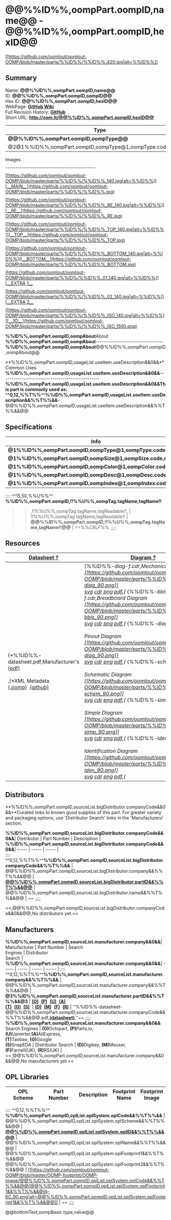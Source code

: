 
@@%%ID%%,oompPart.oompID,name@@ - @@%%ID%%,oompPart.oompID,hexID@@  
=============================
$$%%ID%%.jpg$$[[https://github.com/oomlout/oomlout-OOMP/blob/master/parts/%%ID%%/%%ID%%_420.jpg|alt=%%ID%%]]  

Summary  
---------------------------------
Name: __@@%%ID%%,oompPart.oompID,name@@__  
ID: __@@%%ID%%,oompPart.oompID,oompID@@__   
Hex ID: __@@%%ID%%,oompPart.oompID,hexID@@__   
WebPage: __[GitHub Wiki](https://github.com/oomlout/oomlout-OOMP/wiki/%%ID%%)__  
Full Revision History: __[GitHub](https://github.com/oomlout/oomlout-OOMP/tree/master/parts/%%ID%%)__   
Short URL: __http://oom.lt/@@%%ID%%,oompPart.oompID,hexID@@__   

| Type   | Size   | Color   | Description   | Index   |    
| ----- | ------   | ------   | -----   | ----   |    
| __@@%%ID%%,oompPart.oompID,oompType@@__   					| __@@%%ID%%,oompPart.oompID,oompSize@@__   					| __@@%%ID%%,oompPart.oompID,oompColor@@__    						| __@@%%ID%%,oompPart.oompID,oompDesc@@__    					| __@@%%ID%%,oompPart.oompID,oompIndex@@__ |    
| @2@1%%ID%%,oompPart.oompID,oompType@1,oompType.code,name@2		| @2@1%%ID%%,oompPart.oompID,oompSize@1,oompSize.code,name@2	| @2@1%%ID%%,oompPart.oompID,oompColor@1,oompColor.code,name@2		| @2@1%%ID%%,oompPart.oompID,oompDesc@1,oompDesc.code,name@2	| @2@1%%ID%%,oompPart.oompID,oompIndex@1,oompIndex.code,name@2	|    


$$%%ID%%.jpg$$Images
$$%%ID%%.jpg$$--------------------------------------------  
$$%%ID%%.jpg$$[[https://github.com/oomlout/oomlout-OOMP/blob/master/parts/%%ID%%/%%ID%%_140.jpg|alt=%%ID%%]][__MAIN__](https://github.com/oomlout/oomlout-OOMP/blob/master/parts/%%ID%%/%%ID%%.jpg)
$$%%ID%%_RE.jpg$$[[https://github.com/oomlout/oomlout-OOMP/blob/master/parts/%%ID%%/%%ID%%_RE_140.jpg|alt=%%ID%%]][__RE__](https://github.com/oomlout/oomlout-OOMP/blob/master/parts/%%ID%%/%%ID%%_RE.jpg)
$$%%ID%%_TOP.jpg$$[[https://github.com/oomlout/oomlout-OOMP/blob/master/parts/%%ID%%/%%ID%%_TOP_140.jpg|alt=%%ID%%]][__TOP__](https://github.com/oomlout/oomlout-OOMP/blob/master/parts/%%ID%%/%%ID%%_TOP.jpg)
$$%%ID%%_BOTTOM.jpg$$[[https://github.com/oomlout/oomlout-OOMP/blob/master/parts/%%ID%%/%%ID%%_BOTTOM_140.jpg|alt=%%ID%%]][__BOTTOM__](https://github.com/oomlout/oomlout-OOMP/blob/master/parts/%%ID%%/%%ID%%_BOTTOM.jpg)
$$%%ID%%_01.jpg$$[[https://github.com/oomlout/oomlout-OOMP/blob/master/parts/%%ID%/%%ID%%_01_140.jpg|alt=%%ID%%]][__EXTRA 1__](https://github.com/oomlout/oomlout-OOMP/blob/master/parts/%%ID%%/%%ID%%_01.jpg)
$$%%ID%%_02.jpg$$[[https://github.com/oomlout/oomlout-OOMP/blob/master/parts/%%ID%%/%%ID%%_02_140.jpg|alt=%%ID%%]][__EXTRA 2__](https://github.com/oomlout/oomlout-OOMP/blob/master/parts/%%ID%%/%%ID%%_02.jpg)
$$%%ID%%_ISO.jpg$$[[https://github.com/oomlout/oomlout-OOMP/blob/master/parts/%%ID%%/%%ID%%_ISO_140.jpg|alt=%%ID%%]][__3D__](https://github.com/oomlout/oomlout-OOMP/blob/master/parts/%%ID%%/%%ID%%_ISO_1500.png)


**%%ID%%,oompPart.oompID,oompAbout**About     
**%%ID%%,oompPart.oompID,oompAbout**---------------------------------  
**%%ID%%,oompPart.oompID,oompAbout**@@%%ID%%,oompPart.oompID,oompAbout@@     


**%%ID%%,oompPart.oompID,usageList.useItem.useDescription&&0&&**Common Uses   
**%%ID%%,oompPart.oompID,usageList.useItem.useDescription&&0&&**------------------------------------------------
**%%ID%%,oompPart.oompID,usageList.useItem.useDescription&&0&&**This part is commonly used as:
^^0,12,%%T%%^^**%%ID%%,oompPart.oompID,usageList.useItem.useDescription&&%%T%%&&**- @@%%ID%%,oompPart.oompID,usageList.useItem.useDescription&&%%T%%&&@@  


Specifications      
---------------------------------    
| Info | Value |    
| ----- | ----- |    
**@1%%ID%%,oompPart.oompID,oompType@1,oompType.code,name**| @@oompType,oompTag.tagName,tagReadable@@ | __@@@1%%ID%%,oompPart.oompID,oompType@1,oompType.code,name@@__ |  
**@1%%ID%%,oompPart.oompID,oompSize@1,oompSize.code,name**| @@oompSize,oompTag.tagName,tagReadable@@ | __@@@1%%ID%%,oompPart.oompID,oompSize@1,oompSize.code,name@@__ |
**@1%%ID%%,oompPart.oompID,oompColor@1,oompColor.code,name**| @@oompColor,oompTag.tagName,tagReadable@@ | __@@@1%%ID%%,oompPart.oompID,oompColor@1,oompColor.code,name@@__ |
**@1%%ID%%,oompPart.oompID,oompDesc@1,oompDesc.code,name**| @@oompDesc,oompTag.tagName,tagReadable@@ | __@@@1%%ID%%,oompPart.oompID,oompDesc@1,oompDesc.code,name@@__ |
**@1%%ID%%,oompPart.oompID,oompIndex@1,oompIndex.code,name**| @@oompIndex,oompTag.tagName,tagReadable@@ | __@@@1%%ID%%,oompPart.oompID,oompIndex@1,oompIndex.code,name@@__ |
::::
^^15,50,%%U%%^^
**%%ID%%,oompPart.oompID,!!%%U%%,oompTag.tagName,tagName!!**
>>,!!%%U%%,oompTag.tagName,tagReadable!!,
 | !!%%U%%,oompTag.tagName,tagReadable!! | __@@%%ID%%,oompPart.oompID,!!%%U%%,oompTag.tagName,tagName!!@@__ | >>%%CRLF%%
;;;;    


Resources
-------------------------------------  
| [Datasheet ?](https://github.com/oomlout/oomlout-OOMP/wiki/resources#basic---) |  [Diagram ?](https://github.com/oomlout/oomlout-OOMP/wiki/resources#diagram) | [3D ?](https://github.com/oomlout/oomlout-OOMP/wiki/resources#3d) | [Labels](https://github.com/oomlout/oomlout-OOMP/wiki/resources#label)|   
| ----- | ----- | ----- | ----- |   
| (*%%ID%%-datasheet.pdf,Manufacturer's<br>[(pdf)](https://github.com/oomlout/oomlout-OOMP/raw/master/parts/%%ID%%/%%ID%%-datasheet.pdf)<br /><br />,(*XML Metadata<br />[(.oomp)](https://raw.githubusercontent.com/oomlout/oomlout-OOMP/master/parts/%%ID%%/%%ID%%.oomp)&nbsp;&nbsp;[(github)](https://github.com/oomlout/oomlout-OOMP/tree/master/parts/%%ID%%/%%ID%%.oomp) | (*%%ID%%-diag-f.cdr,Mechanical Diagram<br /> [[https://github.com/oomlout/oomlout-OOMP/blob/master/parts/%%ID%%/%%ID%%-diag_90.png]]   <br>[svg](https://github.com/oomlout/oomlout-OOMP/raw/master/parts/%%ID%%/%%ID%%-diag.svg)&nbsp;[cdr](https://github.com/oomlout/oomlout-OOMP/raw/master/parts/%%ID%%/%%ID%%-diag.cdr) [png](https://github.com/oomlout/oomlout-OOMP/raw/master/parts/%%ID%%/%%ID%%-diag_1500.png)&nbsp;[pdf](https://github.com/oomlout/oomlout-OOMP/raw/master/parts/%%ID%%/%%ID%%-diag.pdf),(* (*%%ID%%-bbls-f.cdr,Breadboard Diagram<br /> [[https://github.com/oomlout/oomlout-OOMP/blob/master/parts/%%ID%%/%%ID%%-bbls_90.png]]   <br>[svg](https://github.com/oomlout/oomlout-OOMP/raw/master/parts/%%ID%%/%%ID%%-bbls.svg)&nbsp;[cdr](https://github.com/oomlout/oomlout-OOMP/raw/master/parts/%%ID%%/%%ID%%-bbls.cdr) [png](https://github.com/oomlout/oomlout-OOMP/raw/master/parts/%%ID%%/%%ID%%-bbls_1500.png)&nbsp;[pdf](https://github.com/oomlout/oomlout-OOMP/raw/master/parts/%%ID%%/%%ID%%-bbls.pdf),(* (*%%ID%%-diag.cdr,<br><br>Pinout Diagram<br>[[https://github.com/oomlout/oomlout-OOMP/blob/master/parts/%%ID%%/%%ID%%-diag_90.png]]<br>[svg](https://github.com/oomlout/oomlout-OOMP/raw/master/parts/%%ID%%/%%ID%%-diag.svg)&nbsp;[cdr](https://github.com/oomlout/oomlout-OOMP/raw/master/parts/%%ID%%/%%ID%%-diag.cdr) [png](https://github.com/oomlout/oomlout-OOMP/raw/master/parts/%%ID%%/%%ID%%-diag_1500.png)&nbsp;[pdf](https://github.com/oomlout/oomlout-OOMP/raw/master/parts/%%ID%%/%%ID%%-diag.pdf),(* (*%%ID%%-schem.cdr,<br><br>Schematic Diagram<br>[[https://github.com/oomlout/oomlout-OOMP/blob/master/parts/%%ID%%/%%ID%%-schem_90.png]]<br>[svg](https://github.com/oomlout/oomlout-OOMP/raw/master/parts/%%ID%%/%%ID%%-schem.svg)&nbsp;[cdr](https://github.com/oomlout/oomlout-OOMP/raw/master/parts/%%ID%%/%%ID%%-schem.cdr) [png](https://github.com/oomlout/oomlout-OOMP/raw/master/parts/%%ID%%/%%ID%%-schem_1500.png)&nbsp;[pdf](https://github.com/oomlout/oomlout-OOMP/raw/master/parts/%%ID%%/%%ID%%-schem.pdf),(* (*%%ID%%-simp-f.cdr,<br><br>Simple Diagram<br>[[https://github.com/oomlout/oomlout-OOMP/blob/master/parts/%%ID%%/%%ID%%-simp_90.png]]<br>[svg](https://raw.githubusercontent.com/oomlout/oomlout-OOMP/master/parts/%%ID%%/%%ID%%-simp.svg)&nbsp;[cdr](https://raw.githubusercontent.com/oomlout/oomlout-OOMP/master/parts/%%ID%%/%%ID%%-simp.cdr) [png](https://raw.githubusercontent.com/oomlout/oomlout-OOMP/master/parts/%%ID%%/%%ID%%-simp_1500.png)&nbsp;[pdf](https://raw.githubusercontent.com/oomlout/oomlout-OOMP/master/parts/%%ID%%/%%ID%%-simp.pdf),(* (*%%ID%%-iden-f.cdr,&nbsp; <br><br>Identification Diagram<br>[[https://github.com/oomlout/oomlout-OOMP/blob/master/parts/%%ID%%/%%ID%%-iden_90.png]]<br>[svg](https://raw.githubusercontent.com/oomlout/oomlout-OOMP/master/parts/%%ID%%/%%ID%%-iden.svg)&nbsp;[cdr](https://raw.githubusercontent.com/oomlout/oomlout-OOMP/master/parts/%%ID%%/%%ID%%-iden.cdr) [png](https://raw.githubusercontent.com/oomlout/oomlout-OOMP/master/parts/%%ID%%/%%ID%%-iden_1500.png)&nbsp;[pdf](https://raw.githubusercontent.com/oomlout/oomlout-OOMP/master/parts/%%ID%%/%%ID%%-iden.pdf),(*  | (*%%ID%%-3d.FCSTd,3D Model<br>[[https://github.com/oomlout/oomlout-OOMP/blob/master/parts/%%ID%%/%%ID%%-3d_90.png]]<br>[FCSTd](https://raw.githubusercontent.com/oomlout/oomlout-OOMP/master/parts/%%ID%%/%%ID%%.FCSTd)&nbsp;[png](https://raw.githubusercontent.com/oomlout/oomlout-OOMP/master/parts/%%ID%%/%%ID%%-3d_1500.png),(*  | Specifications<br/>[pdf](https://github.com/oomlout/oomlout-OOMP/raw/master/parts/%%ID%%/%%ID%%-label-spec.pdf)&nbsp;[svg](https://github.com/oomlout/oomlout-OOMP/raw/master/parts/%%ID%%/%%ID%%-label-spec.svg)<br /><br />Retail<br />[pdf](https://github.com/oomlout/oomlout-OOMP/raw/master/parts/%%ID%%/%%ID%%-label-front.pdf)&nbsp;[svg](https://github.com/oomlout/oomlout-OOMP/raw/master/parts/%%ID%%/%%ID%%-label-front.svg)<br /><br />Inventory<br />[pdf](https://github.com/oomlout/oomlout-OOMP/raw/master/parts/%%ID%%/%%ID%%-label-inventory.pdf)&nbsp;[svg](https://github.com/oomlout/oomlout-OOMP/raw/master/parts/%%ID%%/%%ID%%-label-inventory.svg)<br /><br />SMD Box (18x18 mm)<br />[pdf](https://github.com/oomlout/oomlout-OOMP/raw/master/parts/%%ID%%/%%ID%%-label-smdBox.pdf)&nbsp;[svg](https://github.com/oomlout/oomlout-OOMP/raw/master/parts/%%ID%%/%%ID%%-label-smdBox.svg) |

Distributors    
-------------------------------------------------    
**%%ID%%,oompPart.oompID,sourceList.bigDistributor.companyCode&&0&&**Curated links to known good supplies of this part. For greater variety and packaging options, use 'Distributor Search' links in the 'Manufacturers' section. 

   
**%%ID%%,oompPart.oompID,sourceList.bigDistributor.companyCode&&0&&**| Distributor | Part Number | Description |   
**%%ID%%,oompPart.oompID,sourceList.bigDistributor.companyCode&&0&&**| ----- | ----- | ----- |    
::::
^^0,12,%%T%%^^**%%ID%%,oompPart.oompID,sourceList.bigDistributor.companyCode&&%%T%%&&**
| @@%%ID%%,oompPart.oompID,sourceList.bigDistributor.company&&%%T%%&&@@ | __[@@%%ID%%,oompPart.oompID,sourceList.bigDistributor.partID&&%%T%%&&@@](@@%%ID%%,oompPart.oompID,sourceList.bigDistributor.link&&%%T%%&&@@)__ | @@%%ID%%,oompPart.oompID,sourceList.bigDistributor.name&&%%T%%&&@@ | ~~
;;;;

<<,@@%%ID%%,oompPart.oompID,sourceList.bigDistributor.companyCode&&0&&@@,No distributors yet.<<

Manufacturers    
--------------------------------------------    

**%%ID%%,oompPart.oompID,sourceList.manufacturer.company&&0&&**| Manufacturer | Part Number | Search <br /> Engines | Distributor<br /> Search | 
**%%ID%%,oompPart.oompID,sourceList.manufacturer.company&&0&&**| ----- | ----- | ----- | ----- | 
::::
^^0,12,%%T%%^^**%%ID%%,oompPart.oompID,sourceList.manufacturer.company&&%%T%%&&**
| @@%%ID%%,oompPart.oompID,sourceList.manufacturer.company&&%%T%%&&@@ |  __@3%%ID%%,oompPart.oompID,sourceList.manufacturer.partID&&%%T%%&&@3__ | __[(O)](https://octopart.com/search?q=@3%%ID%%,oompPart.oompID,sourceList.manufacturer.partID&&%%T%%&&@3%22)__&nbsp; 
__[(P)](http://parts.io/search/term-@@%%ID%%,oompPart.oompID,sourceList.manufacturer.company&&%%T%%&&@@%20@3%%ID%%,oompPart.oompID,sourceList.manufacturer.partID&&%%T%%&&@3)__&nbsp; 
__[(U)](http://upverter.com/search/?q=@3%%ID%%,oompPart.oompID,sourceList.manufacturer.partID&&%%T%%&&@3)__&nbsp;
__[(A)](http://www.aliexpress.com/wholesale?catId=0&initiative_id=SB_20160601045416&SearchText=@3%%ID%%,oompPart.oompID,sourceList.manufacturer.partID&&%%T%%&&@3)__&nbsp;
<br />
__[(T)](https://s.taobao.com/search?q=@3%%ID%%,oompPart.oompID,sourceList.manufacturer.partID&&%%T%%&&@3)__&nbsp;
__[(G)](https://www.google.com/search?as_q=@3%%ID%%,oompPart.oompID,sourceList.manufacturer.partID&&%%T%%&&@3)__&nbsp; 
__[(S)](https://www.snapeda.com/search/?q=@3%%ID%%,oompPart.oompID,sourceList.manufacturer.partID&&%%T%%&&@3&search-type=parts&resistance=&tolerance=&manufacturer=&package=&search-type=parts)__&nbsp; 
| 
__[(D)](http://www.digikey.com/product-search/en?x=0&y=0&lang=en&site=us&keywords=@@%%ID%%,oompPart.oompID,sourceList.manufacturer.company&&%%T%%&&@@%20@3%%ID%%,oompPart.oompID,sourceList.manufacturer.partID&&%%T%%&&@3)__&nbsp;
__[(M)](http://www.mouser.com/Search/Refine.aspx?Keyword=@@%%ID%%,oompPart.oompID,sourceList.manufacturer.company&&%%T%%&&@@%20@3%%ID%%,oompPart.oompID,sourceList.manufacturer.partID&&%%T%%&&@3)__&nbsp;
__[(F)](http://uk.farnell.com/webapp/wcs/stores/servlet/Search?catalogId=&langId=44&storeId=10151&gs=true&st=@@%%ID%%,oompPart.oompID,sourceList.manufacturer.company&&%%T%%&&@@%20@3%%ID%%,oompPart.oompID,sourceList.manufacturer.partID&&%%T%%&&@3)__&nbsp;
__[(R)](http://uk.rs-online.com/web/c/?searchTerm=@3%%ID%%,oompPart.oompID,sourceList.manufacturer.partID&&%%T%%&&@3&h=s&sra=oss)__ | ''%%ID%%-datasheet-@@%%ID%%,oompPart.oompID,sourceList.manufacturer.companyCode&&%%T%%&&@@.pdf,__[(datasheet)](https://github.com/oomlout/oomlout-OOMP/raw/master/parts/%%ID%%/%%ID%%-datasheet-@@%%ID%%,oompPart.oompID,sourceList.manufacturer.companyCode&&%%T%%&&@@.pdf)__,''~~
;;;;
**%%ID%%,oompPart.oompID,sourceList.manufacturer.company&&0&&** Search Engines | <b>(O)</b>Octopart,&nbsp;<b>(P)</b>Parts.io,&nbsp;<br /><b>(U)</b>Upverter,<b>(A)</b>AliExpress,&nbsp;<br /><b>(T)</b>Taobao,&nbsp;<b>(G)</b>Google<br /><b>(S)</b>SnapEDA | Distributor Search | <b>(D)</b>Digikey,&nbsp;<b>(M)</b>Mouser,<br /><b>(F)</b>Farnell(UK),&nbsp;<b>(R)</b>RS(UK) |
<<,@@%%ID%%,oompPart.oompID,sourceList.manufacturer.company&&0&&@@,No manufacturers yet.<<

OPL Libraries
--------------------------------------- 


| OPL Scheme | Part Number | Description | Footprint<br />Name | Footprint<br />Image |  
| ----- | ----- | ----- | ----- | ----- |    
::::
^^0,12,%%T%%^^
**%%ID%%,oompPart.oompID,oplList.oplSystem.oplCode&&%%T%%&&**
| @@%%ID%%,oompPart.oompID,oplList.oplSystem.oplScheme&&%%T%%&&@@ | __[@@%%ID%%,oompPart.oompID,oplList.oplSystem.oplID&&%%T%%&&@@](@@%%ID%%,oompPart.oompID,oplList.oplSystem.oplLink&&%%T%%&&@@)__ | @@%%ID%%,oompPart.oompID,oplList.oplSystem.oplName&&%%T%%&&@@ | @@%%ID%%,oompPart.oompID,oplList.oplSystem.oplFootprint1&&%%T%%&&@@ <br /> @@%%ID%%,oompPart.oompID,oplList.oplSystem.oplFootprint2&&%%T%%&&@@ | [[https://github.com/oomlout/oomlout-OOMP/blob/master/OOMP-footprint/OOMP-image/@@%%ID%%,oompPart.oompID,oplList.oplSystem.oplCode&&%%T%%&&@@/@@%%ID%%,oompPart.oompID,oplList.oplSystem.oplFootprint1&&%%T%%&&@@-KC_90.png|alt=@@%%ID%%,oompPart.oompID,oplList.oplSystem.oplFootprint1&&%%T%%&&@@]]   | ~~
;;;;

@@bottomText,oompBasic.type,value@@   



